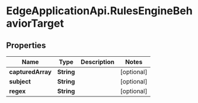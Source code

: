 # EdgeApplicationApi.RulesEngineBehaviorTarget

## Properties

Name | Type | Description | Notes
------------ | ------------- | ------------- | -------------
**capturedArray** | **String** |  | [optional] 
**subject** | **String** |  | [optional] 
**regex** | **String** |  | [optional] 


